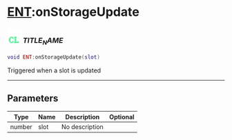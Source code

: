 # [ENT](../ent/README.md):onStorageUpdate

### <img src="../../.gitbook/assets/client.png" width="32" height="32" /> $TITLE_NAME$

```lua
void ENT:onStorageUpdate(slot)
```

Triggered when a slot is updated<br>

-----------------
## Parameters

| Type   | Name | Description | Optional |
| ------ | ---- | ----------- | -------: |
| number | slot | No description |  |
